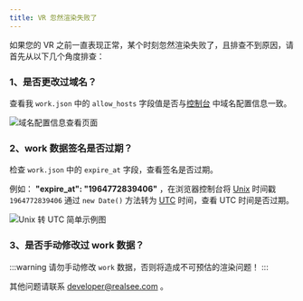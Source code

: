 ```yaml
---
title: VR 忽然渲染失败了
---
```


如果您的 VR 之前一直表现正常，某个时刻忽然渲染失败了，且排查不到原因，请首先从以下几个角度排查：

### 1、是否更改过域名？
查看我 `work.json` 中的 `allow_hosts` 字段值是否与[控制台](https://developers.realsee.com/console) 中域名配置信息一致。

![域名配置信息查看页面](http://vrlab-public.ljcdn.com/common/file/web/c3e063ad-7a98-48d1-b127-4dcd639758b2.png)


### 2、work 数据签名是否过期？
检查  `work.json` 中的 `expire_at` 字段，查看签名是否过期。

例如： **"expire_at": "1964772839406"** ，在浏览器控制台将 [Unix](https://en.wikipedia.org/wiki/Unix_time) 时间戳 `1964772839406` 通过 `new Date()` 方法转为 [UTC](https://developer.mozilla.org/en-US/docs/Web/JavaScript/Reference/Global_Objects/Date) 时间，查看 UTC 时间是否过期。

![Unix 转 UTC 简单示例图](http://vrlab-public.ljcdn.com/common/file/web/e3303a15-b118-4ac8-aef7-cb2d40961615.png)


### 3、是否手动修改过 work 数据？

:::warning
请勿手动修改 `work` 数据，否则将造成不可预估的渲染问题！
:::


其他问题请联系 <developer@realsee.com> 。
